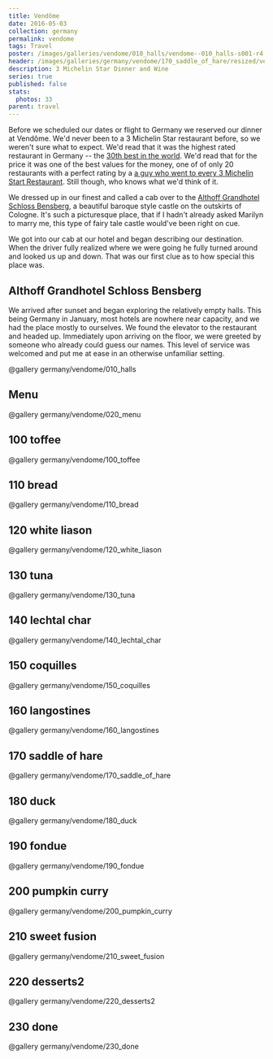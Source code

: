 ```yaml
---
title: Vendôme
date: 2016-05-03
collection: germany
permalink: vendome
tags: Travel
poster: /images/galleries/vendome/010_halls/vendome--010_halls-s001-r4.jpg
header: /images/galleries/germany/vendome/170_saddle_of_hare/resized/vendome--170_saddle_of_hare-s017-r5.jpg
description: 3 Michelin Star Dinner and Wine
series: true
published: false
stats:
  photos: 33
parent: travel
---
```


Before we scheduled our dates or flight to Germany we reserved our dinner at Vendôme. We'd never been to a 3 Michelin Star restaurant before, so we weren't sure what to expect. We'd read that it was the highest rated restaurant in Germany -- the [30th best in the world](http://www.theworlds50best.com/list/1-50-winners/Vendome). We'd read that for the price it was one of the best values for the money, one of of only 20 restaurants with a perfect rating by a [a guy who went to every 3 Michelin Start Restaurant](http://www.andyhayler.com/restaurant/vendome). Still though, who knows what we'd think of it.

We dressed up in our finest and called a cab over to the [Althoff Grandhotel Schloss Bensberg](http://www.schlossbensberg.com/en), a beautiful baroque style castle on the outskirts of Cologne. It's such a picturesque place, that if I hadn't already asked Marilyn to marry me, this type of fairy tale castle would've been right on cue.

We got into our cab at our hotel and began describing our destination. When the driver fully realized where we were going he fully turned around and looked us up and down. That was our first clue as to how special this place was.


## Althoff Grandhotel Schloss Bensberg

We arrived after sunset and began exploring the relatively empty halls. This being Germany in January, most hotels are nowhere near capacity, and we had the place mostly to ourselves. We found the elevator to the restaurant and headed up. Immediately upon arriving on the floor, we were greeted by someone who already could guess our names. This level of service was welcomed and put me at ease in an otherwise unfamiliar setting.

@gallery germany/vendome/010_halls

## Menu

@gallery germany/vendome/020_menu


## 100 toffee

@gallery germany/vendome/100_toffee

## 110 bread

@gallery germany/vendome/110_bread


## 120 white liason

@gallery germany/vendome/120_white_liason


## 130 tuna

@gallery germany/vendome/130_tuna


## 140 lechtal char

@gallery germany/vendome/140_lechtal_char


## 150 coquilles

@gallery germany/vendome/150_coquilles


## 160 langostines

@gallery germany/vendome/160_langostines


## 170 saddle of hare

@gallery germany/vendome/170_saddle_of_hare


## 180 duck

@gallery germany/vendome/180_duck


## 190 fondue

@gallery germany/vendome/190_fondue


## 200 pumpkin curry

@gallery germany/vendome/200_pumpkin_curry


## 210 sweet fusion

@gallery germany/vendome/210_sweet_fusion



## 220 desserts2

@gallery germany/vendome/220_desserts2


## 230 done

@gallery germany/vendome/230_done
